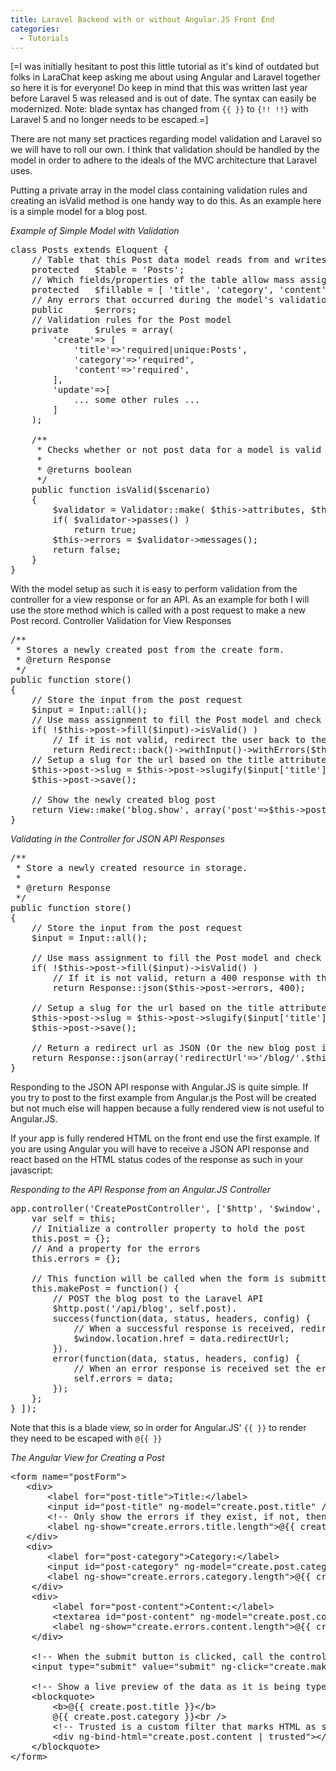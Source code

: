 ```yaml
---
title: Laravel Backend with or without Angular.JS Front End
categories:
  - Tutorials
---
```

<p>[=I was initially hesitant to post this little tutorial as it's kind of outdated but folks in LaraChat keep asking me about using Angular and Laravel together so here it is for everyone! Do keep in mind that this was written last year before Laravel 5 was released and is out of date. The syntax can easily be modernized. Note: blade syntax has changed from <code>{{ }}</code> to <code>{!! !!}</code> with Laravel 5 and no longer needs to be escaped.=]</p>  

<p>There are not many set practices regarding model validation and Laravel so we will have to roll our own. I think that validation should be handled by the model in order to adhere to the ideals of the MVC architecture that Laravel uses.</p>

<p>Putting a private array in the model class containing validation rules and creating an isValid method is one handy way to do this. As an example here is a simple model for a blog post.</p>

<i>Example of Simple Model with Validation</i>

<pre>
class Posts extends Eloquent {
    // Table that this Post data model reads from and writes to
    protected   $table = 'Posts';
    // Which fields/properties of the table allow mass assignment
    protected   $fillable = [ 'title', 'category', 'content' ];
    // Any errors that occurred during the model's validation
    public      $errors;
    // Validation rules for the Post model
    private     $rules = array(
        'create'=> [
            'title'=>'required|unique:Posts',
            'category'=>'required',
            'content'=>'required',
        ],
        'update'=>[
            ... some other rules ...
        ]
    );

    /**
     * Checks whether or not post data for a model is valid according to the model rules.
     *
     * @returns boolean
     */
    public function isValid($scenario)
    {
        $validator = Validator::make( $this->attributes, $this->rules[$scenario] );
        if( $validator->passes() )
            return true;
        $this->errors = $validator->messages();
        return false;
    }
}
</pre>

<p>With the model setup as such it is easy to perform validation from the controller for a view response or for an API. As an example for both I will use the store method which is called with a post request to make a new Post record.
Controller Validation for View Responses</p>

<pre>
/**
 * Stores a newly created post from the create form.
 * @return Response
 */
public function store()
{
    // Store the input from the post request
    $input = Input::all();
    // Use mass assignment to fill the Post model and check if it is valid or not
    if( !$this->post->fill($input)->isValid() ) 
        // If it is not valid, redirect the user back to the form with errors
        return Redirect::back()->withInput()->withErrors($this->post->errors); 
    // Setup a slug for the url based on the title attribute and save the blog post
    $this->post->slug = $this->post->slugify($input['title']);
    $this->post->save();
 
    // Show the newly created blog post
    return View::make('blog.show', array('post'=>$this->post));
}
</pre>

<i>Validating in the Controller for JSON API Responses</i>


<pre>
/**
 * Store a newly created resource in storage.
 *
 * @return Response
 */
public function store()
{
    // Store the input from the post request
    $input = Input::all();
 
    // Use mass assignment to fill the Post model and check if it is valid or not
    if( !$this->post->fill($input)->isValid() )
        // If it is not valid, return a 400 response with the errors as JSON
        return Response::json($this->post->errors, 400);
 
    // Setup a slug for the url based on the title attribute and save the blog post
    $this->post->slug = $this->post->slugify($input['title']);
    $this->post->save();
 
    // Return a redirect url as JSON (Or the new blog post if you wish) with status 201 Resource Created
    return Response::json(array('redirectUrl'=>'/blog/'.$this->post->slug), 201);
}
</pre>

<p>Responding to the JSON API response with Angular.JS is quite simple. If you try to post to the first example from Angular.js the Post will be created but not much else will happen because a fully rendered view is not useful to Angular.JS.</p>

<p>If your app is fully rendered HTML on the front end use the first example. If you are using Angular you will have to receive a JSON API response and react based on the HTML status codes of the response as such in your javascript:</p>

<i>Responding to the API Response from an Angular.JS Controller</i>


<pre>
app.controller('CreatePostController', ['$http', '$window', function($http, $window) {
    var self = this;
    // Initialize a controller property to hold the post
    this.post = {};
    // And a property for the errors
    this.errors = {};
 
    // This function will be called when the form is submitted and makes the POST request to the API
    this.makePost = function() {
        // POST the blog post to the Laravel API
        $http.post('/api/blog', self.post).
        success(function(data, status, headers, config) {
            // When a successful response is received, redirect to the returned url
            $window.location.href = data.redirectUrl;
        }).
        error(function(data, status, headers, config) {
            // When an error response is received set the errors property to the JSON received
            self.errors = data;
        });
    };
} ]);
</pre>

<p>Note that this is a blade view, so in order for Angular.JS' <code>{{ }}</code> to render they need to be escaped with <code>@{{ }}</code></p>

<i>The Angular View for Creating a Post</i>

<pre>&lt;form name="postForm"&gt;
   &lt;div&gt;
       &lt;label for="post-title"&gt;Title:&lt;/label&gt;
       &lt;input id="post-title" ng-model="create.post.title" /&gt;
       &lt;!-- Only show the errors if they exist, if not, then don't render the error label --&gt;
       &lt;label ng-show="create.errors.title.length"&gt;@{{ create.errors.title }}&lt;/label&gt;
   &lt;/div&gt;
   &lt;div&gt;
       &lt;label for="post-category"&gt;Category:&lt;/label&gt;
       &lt;input id="post-category" ng-model="create.post.category" /&gt;
       &lt;label ng-show="create.errors.category.length"&gt;@{{ create.errors.category }}&lt;/label&gt;
    &lt;/div&gt;
    &lt;div&gt;
        &lt;label for="post-content"&gt;Content:&lt;/label&gt;
        &lt;textarea id="post-content" ng-model="create.post.content"&gt;&lt;/textarea&gt;
        &lt;label ng-show="create.errors.content.length"&gt;@{{ create.errors.content }}&lt;/label&gt;
    &lt;/div&gt;
 
    &lt;!-- When the submit button is clicked, call the controller method makePost to POST to the API for storage --&gt;
    &lt;input type="submit" value="submit" ng-click="create.makePost()" /&gt;
 
    &lt;!-- Show a live preview of the data as it is being typed so the user knows how it is to be displayed --&gt;
    &lt;blockquote&gt;
        &lt;b&gt;@{{ create.post.title }}&lt;/b&gt;
        @{{ create.post.category }}&lt;br /&gt;
        &lt;!-- Trusted is a custom filter that marks HTML as safe to render. This is actually really unsafe but is pulled from a demo. --&gt;
        &lt;div ng-bind-html="create.post.content | trusted"&gt;&lt;/div&gt;
    &lt;/blockquote&gt;
&lt;/form&gt;
</pre>